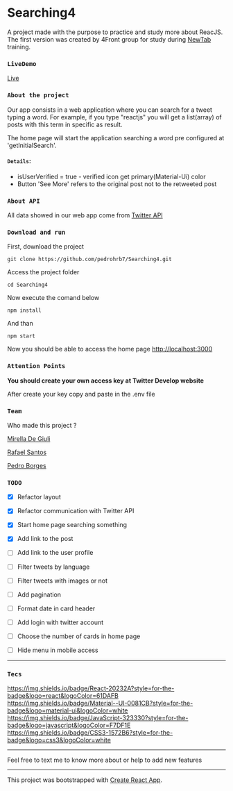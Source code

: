 # Searching4

A project made with the purpose to practice and study more about ReacJS. The first version was created by 4Front group for study during [NewTab](https://newtab.academy/) training.

### `LiveDemo`

[Live](http://searching4.s3-website-sa-east-1.amazonaws.com/)
### `About the project`

Our app consists in a web application where you can search for a tweet typing a word. For example, if you type "reactjs" you will get a list(array) of posts with this term in specific as result.

The home page will start the application searching a word pre configured at 'getInitialSearch'.

#### `Details`:
- isUserVerified = true - verified icon get primary(Material-Ui) color
- Button 'See More' refers to the original post not to the retweeted post

### `About API`

All data showed in our web app come from [Twitter API](https://developer.twitter.com/en/docs)

### `Download and run`

First, download the project

```
git clone https://github.com/pedrohrb7/Searching4.git
```

Access the project folder

```
cd Searching4
```

Now execute the comand below

```
npm install
```

And than

```
npm start
```

Now you should be able to access the home page [http://localhost:3000](http://localhost:3000)

### `Attention Points`

**You should create your own access key at Twitter Develop website**

After create your key copy and paste in the .env file

### `Team`

Who made this project ?

[Mirella De Giuli](https://github.com/mirelagiuli)

[Rafael Santos](https://github.com/rafael-rodrigues-santos)

[Pedro Borges](https://github.com/pedrohrb7/)

### `TODO`

- [x] Refactor layout

- [x] Refactor communication with Twitter API

- [x] Start home page searching something

- [x] Add link to the post

- [ ] Add link to the user profile

- [ ] Filter tweets by language

- [ ] Filter tweets with images or not

- [ ] Add pagination

- [ ] Format date in card header

- [ ] Add login with twitter account

- [ ] Choose the number of cards in home page

- [ ] Hide menu in mobile access

---

### `Tecs`

https://img.shields.io/badge/React-20232A?style=for-the-badge&logo=react&logoColor=61DAFB
https://img.shields.io/badge/Material--UI-0081CB?style=for-the-badge&logo=material-ui&logoColor=white
https://img.shields.io/badge/JavaScript-323330?style=for-the-badge&logo=javascript&logoColor=F7DF1E
https://img.shields.io/badge/CSS3-1572B6?style=for-the-badge&logo=css3&logoColor=white

---

Feel free to text me to know more about or help to add new features

---

This project was bootstrapped with [Create React App](https://github.com/facebook/create-react-app).

